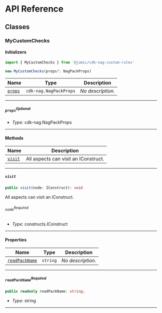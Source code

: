 # API Reference <a name="API Reference" id="api-reference"></a>



## Classes <a name="Classes" id="Classes"></a>

### MyCustomChecks <a name="MyCustomChecks" id="@jumic/cdk-nag-custom-rules.MyCustomChecks"></a>

#### Initializers <a name="Initializers" id="@jumic/cdk-nag-custom-rules.MyCustomChecks.Initializer"></a>

```typescript
import { MyCustomChecks } from '@jumic/cdk-nag-custom-rules'

new MyCustomChecks(props?: NagPackProps)
```

| **Name** | **Type** | **Description** |
| --- | --- | --- |
| <code><a href="#@jumic/cdk-nag-custom-rules.MyCustomChecks.Initializer.parameter.props">props</a></code> | <code>cdk-nag.NagPackProps</code> | *No description.* |

---

##### `props`<sup>Optional</sup> <a name="props" id="@jumic/cdk-nag-custom-rules.MyCustomChecks.Initializer.parameter.props"></a>

- *Type:* cdk-nag.NagPackProps

---

#### Methods <a name="Methods" id="Methods"></a>

| **Name** | **Description** |
| --- | --- |
| <code><a href="#@jumic/cdk-nag-custom-rules.MyCustomChecks.visit">visit</a></code> | All aspects can visit an IConstruct. |

---

##### `visit` <a name="visit" id="@jumic/cdk-nag-custom-rules.MyCustomChecks.visit"></a>

```typescript
public visit(node: IConstruct): void
```

All aspects can visit an IConstruct.

###### `node`<sup>Required</sup> <a name="node" id="@jumic/cdk-nag-custom-rules.MyCustomChecks.visit.parameter.node"></a>

- *Type:* constructs.IConstruct

---


#### Properties <a name="Properties" id="Properties"></a>

| **Name** | **Type** | **Description** |
| --- | --- | --- |
| <code><a href="#@jumic/cdk-nag-custom-rules.MyCustomChecks.property.readPackName">readPackName</a></code> | <code>string</code> | *No description.* |

---

##### `readPackName`<sup>Required</sup> <a name="readPackName" id="@jumic/cdk-nag-custom-rules.MyCustomChecks.property.readPackName"></a>

```typescript
public readonly readPackName: string;
```

- *Type:* string

---



